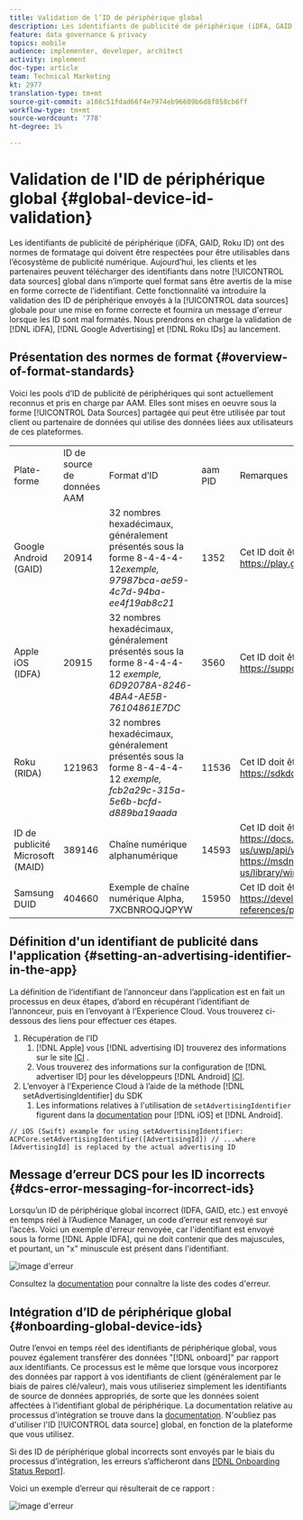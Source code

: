 ```yaml
---
title: Validation de l’ID de périphérique global
description: Les identifiants de publicité de périphérique (iDFA, GAID, Roku ID) ont des normes de formatage qui doivent être respectées pour être utilisables dans l’écosystème de publicité numérique. Aujourd’hui, les clients et les partenaires peuvent télécharger des identifiants dans nos sources de données globales dans n’importe quel format sans être avertis de la mise en forme correcte de l’identifiant. Cette fonctionnalité permet de valider les ID de périphérique envoyés aux sources de données globales pour une mise en forme correcte et fournit un message d’erreur lorsque le format des ID est incorrect. Nous prendrons en charge la validation des identifiants iDFA, Google Advertising et Roku au lancement.
feature: data governance & privacy
topics: mobile
audience: implementer, developer, architect
activity: implement
doc-type: article
team: Technical Marketing
kt: 2977
translation-type: tm+mt
source-git-commit: a108c51fdad66f4e7974eb96609b6d8f058cb6ff
workflow-type: tm+mt
source-wordcount: '778'
ht-degree: 1%

---
```



# Validation de l&#39;ID de périphérique global {#global-device-id-validation}

Les identifiants de publicité de périphérique (iDFA, GAID, Roku ID) ont des normes de formatage qui doivent être respectées pour être utilisables dans l’écosystème de publicité numérique. Aujourd’hui, les clients et les partenaires peuvent télécharger des identifiants dans notre [!UICONTROL data sources] global dans n’importe quel format sans être avertis de la mise en forme correcte de l’identifiant. Cette fonctionnalité va introduire la validation des ID de périphérique envoyés à la [!UICONTROL data sources] globale pour une mise en forme correcte et fournira un message d&#39;erreur lorsque les ID sont mal formatés. Nous prendrons en charge la validation de [!DNL iDFA], [!DNL Google Advertising] et [!DNL Roku IDs] au lancement.

## Présentation des normes de format {#overview-of-format-standards}

Voici les pools d’ID de publicité de périphériques qui sont actuellement reconnus et pris en charge par AAM. Elles sont mises en oeuvre sous la forme [!UICONTROL Data Sources] partagée qui peut être utilisée par tout client ou partenaire de données qui utilise des données liées aux utilisateurs de ces plateformes.

<table>
  <tr>
   <td>Plate-forme </td>
   <td>ID de source de données AAM </td>
   <td>Format d’ID </td>
   <td>aam PID </td>
   <td>Remarques </td>
  </tr>
  <tr>
   <td>Google Android (GAID)</td>
   <td>20914</td>
   <td>32 nombres hexadécimaux, généralement présentés sous la forme 8-4-4-4-12<em>exemple, 97987bca-ae59-4c7d-94ba-ee4f19ab8c21<br/> </em> </td>
   <td>1352</td>
   <td>Cet ID doit être collecté dans un formulaire brut/non haché/non modifié Référence - <a href="https://play.google.com/about/monetization-ads/ads/ad-id/">https://play.google.com/about/monetization-ads/ads/ad-id/</a></td>
  </tr>
  <tr>
   <td>Apple iOS (IDFA)</td>
   <td>20915</td>
   <td>32 nombres hexadécimaux, généralement présentés sous la forme 8-4-4-4-12 <em>exemple, 6D92078A-8246-4BA4-AE5B-76104861E7DC<br /> </em> </td>
   <td>3560</td>
   <td>Cet ID doit être collecté dans un formulaire brut/non haché/non modifié Référence - <a href="https://support.apple.com/en-us/HT205223">https://support.apple.com/en-us/HT205223</a></td>
  </tr>
  <tr>
   <td>Roku (RIDA)</td>
   <td>121963</td>
   <td>32 nombres hexadécimaux, généralement présentés sous la forme 8-4-4-4-12 <em>exemple, </em> <em>fcb2a29c-315a-5e6b-bcfd-d889ba19aada</em></td>
   <td>11536</td>
   <td>Cet ID doit être collecté dans un formulaire brut/non haché/non modifié Référence - <a href="https://sdkdocs.roku.com/display/sdkdoc/Roku+Advertising+Framework">https://sdkdocs.roku.com/display/sdkdoc/Roku+Advertising+Framework</a> </td>
  </tr>
  <tr>
   <td>ID de publicité Microsoft (MAID)</td>
   <td>389146</td>
   <td>Chaîne numérique alphanumérique</td>
   <td>14593</td>
   <td>Cet ID doit être collecté dans un formulaire brut/non haché/non modifié Référence - <a href="https://docs.microsoft.com/en-us/uwp/api/windows.system.userprofile.advertisingmanager.advertisingid">https://docs.microsoft.com/en-us/uwp/api/windows.system.userprofile.advertisingmanager.advertisingid</a><br/><a href="https://msdn.microsoft.com/en-us/library/windows/apps/windows.system.userprofile.advertisingmanager.advertisingid.aspx">https://msdn.microsoft.com/en-us/library/windows/apps/windows.system.userprofile.advertisingmanager.advertisingid.aspx</a></td>
  </tr>
  <tr>
   <td>Samsung DUID</td>
   <td>404660</td>
   <td>Exemple de chaîne numérique Alpha, 7XCBNROQJQPYW</td>
   <td>15950</td>
   <td>Cet ID doit être collecté dans un formulaire brut/non haché/non modifié Référence - <a href="https://developer.samsung.com/tv/develop/api-references/samsung-product-api-references/productinfo-api">https://developer.samsung.com/tv/develop/api-references/samsung-product-api-references/productinfo-api</a> </td>
  </tr>
</table>

## Définition d&#39;un identifiant de publicité dans l&#39;application {#setting-an-advertising-identifier-in-the-app}

La définition de l’identifiant de l’annonceur dans l’application est en fait un processus en deux étapes, d’abord en récupérant l’identifiant de l’annonceur, puis en l’envoyant à l’Experience Cloud. Vous trouverez ci-dessous des liens pour effectuer ces étapes.

1. Récupération de l’ID
   1. [!DNL Apple] vous  [!DNL advertising ID] trouverez des informations sur le site  [ICI](https://developer.apple.com/documentation/adsupport/asidentifiermanager) .
   1. Vous trouverez des informations sur la configuration de [!DNL advertiser ID] pour les développeurs [!DNL Android] [ICI](http://www.androiddocs.com/google/play-services/id.html).
1. L’envoyer à l’Experience Cloud à l’aide de la méthode [!DNL setAdvertisingIdentifier] du SDK
   1. Les informations relatives à l&#39;utilisation de `setAdvertisingIdentifier` figurent dans la [documentation](https://aep-sdks.gitbook.io/docs/using-mobile-extensions/mobile-core/identity/identity-api-reference#set-an-advertising-identifier) pour [!DNL iOS] et [!DNL Android].

`// iOS (Swift) example for using setAdvertisingIdentifier:`
`ACPCore.setAdvertisingIdentifier([AdvertisingId]) // ...where [AdvertisingId] is replaced by the actual advertising ID`

## Message d’erreur DCS pour les ID incorrects {#dcs-error-messaging-for-incorrect-ids}

Lorsqu’un ID de périphérique global incorrect (IDFA, GAID, etc.) est envoyé en temps réel à l’Audience Manager, un code d’erreur est renvoyé sur l’accès. Voici un exemple d&#39;erreur renvoyée, car l&#39;identifiant est envoyé sous la forme [!DNL Apple IDFA], qui ne doit contenir que des majuscules, et pourtant, un &quot;x&quot; minuscule est présent dans l&#39;identifiant.

![image d&#39;erreur](assets/image_4_.png)

Consultez la [documentation](https://experienceleague.adobe.com/docs/audience-manager/user-guide/api-and-sdk-code/dcs/dcs-api-reference/dcs-error-codes.html?lang=en#api-and-sdk-code) pour connaître la liste des codes d&#39;erreur.

## Intégration d’ID de périphérique global {#onboarding-global-device-ids}

Outre l’envoi en temps réel des identifiants de périphérique global, vous pouvez également transférer des données &quot;[!DNL onboard]&quot; par rapport aux identifiants. Ce processus est le même que lorsque vous incorporez des données par rapport à vos identifiants de client (généralement par le biais de paires clé/valeur), mais vous utiliseriez simplement les identifiants de source de données appropriés, de sorte que les données soient affectées à l’identifiant global de périphérique. La documentation relative au processus d’intégration se trouve dans la [documentation](https://experienceleague.adobe.com/docs/audience-manager/user-guide/implementation-integration-guides/sending-audience-data/batch-data-transfer-process/batch-data-transfer-overview.html?lang=en#implementation-integration-guides). N&#39;oubliez pas d&#39;utiliser l&#39;ID [!UICONTROL data source] global, en fonction de la plateforme que vous utilisez.

Si des ID de périphérique global incorrects sont envoyés par le biais du processus d’intégration, les erreurs s’afficheront dans [[!DNL Onboarding Status Report]](https://experienceleague.adobe.com/docs/audience-manager/user-guide/reporting/onboarding-status-report.html?lang=en#reporting).

Voici un exemple d’erreur qui résulterait de ce rapport :

![image d&#39;erreur](assets/image_5_.png)